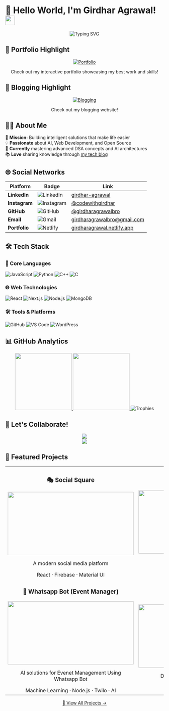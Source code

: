 # 🚀 Hello World, I'm Girdhar Agrawal! <img src="https://media.giphy.com/media/hvRJCLFzcasrR4ia7z/giphy.gif" width="30px">

<div align="center">
  <img src="https://readme-typing-svg.demolab.com?font=Fira+Code&pause=1000&color=FF7F50&width=435&lines=AI+Developer;Web+Enthusiast;Problem+Solver;Tech+Blogger" alt="Typing SVG" />
</div>

## 🌟 Portfolio Highlight

<div align="center">
  <a href="https://girdharagrawal.vercel.app/" target="_blank">
    <img src="https://img.shields.io/badge/✨_Portfolio-FF4088?style=for-the-badge&logo=netlify&logoColor=white" alt="Portfolio"/>
  </a>
  <br/>
  <p>Check out my interactive portfolio showcasing my best work and skills!</p>
</div>

## 🌟 Blogging Highlight

<div align="center">
  <a href="https://codewithgirdhar.great-site.net/" target="_blank">
    <img src="https://img.shields.io/badge/✨_Blogging-007bff?style=for-the-badge&logo=netlify&logoColor=white" alt="Blogging"/>
  </a>
  <br/>
  <p>Check out my blogging website!</p>
</div>


## 👨‍💻 About Me

🎯 **Mission:** Building intelligent solutions that make life easier  
💡 **Passionate** about AI, Web Development, and Open Source  
🌱 **Currently** mastering advanced DSA concepts and AI architectures  
📚 **Love** sharing knowledge through [my tech blog](https://codewithgirdhar.great-site.net)  

## 🌐 Social Networks

<div align="center">
  
  | Platform | Badge | Link |
  |----------|-------|------|
  | **LinkedIn** | ![LinkedIn](https://img.shields.io/badge/-LinkedIn-0077B5?style=flat-square&logo=linkedin&logoColor=white) | [girdhar-agrawal](https://www.linkedin.com/in/girdhar-agrawal-124346220) |
  | **Instagram** | ![Instagram](https://img.shields.io/badge/-Instagram-E4405F?style=flat-square&logo=instagram&logoColor=white) | [@codewithgirdhar](https://www.instagram.com/codewithgirdhar/) |
  | **GitHub** | ![GitHub](https://img.shields.io/badge/-GitHub-181717?style=flat-square&logo=github&logoColor=white) | [@girdharagrawalbro](https://github.com/girdharagrawalbro) |
  | **Email** | ![Gmail](https://img.shields.io/badge/-Gmail-D14836?style=flat-square&logo=gmail&logoColor=white) | [girdharagrawalbro@gmail.com](mailto:girdharagrawalbro@gmail.com) |
  | **Portfolio** | ![Netlify](https://img.shields.io/badge/-Portfolio-00C7B7?style=flat-square&logo=netlify&logoColor=white) | [girdharagrawal.netlify.app](https://girdharagrawal.netlify.app) |
  
</div>


## 🛠 Tech Stack

### 🧠 Core Languages
![JavaScript](https://img.shields.io/badge/-JavaScript-F7DF1E?style=for-the-badge&logo=javascript&logoColor=black)
![Python](https://img.shields.io/badge/-Python-3776AB?style=for-the-badge&logo=python&logoColor=white)
![C++](https://img.shields.io/badge/-C++-00599C?style=for-the-badge&logo=c%2B%2B&logoColor=white)
![C](https://img.shields.io/badge/-C-A8B9CC?style=for-the-badge&logo=c&logoColor=black)

### 🌐 Web Technologies
![React](https://img.shields.io/badge/-React-61DAFB?style=for-the-badge&logo=react&logoColor=black)
![Next.js](https://img.shields.io/badge/-Next.js-000000?style=for-the-badge&logo=next.js&logoColor=white)
![Node.js](https://img.shields.io/badge/-Node.js-339933?style=for-the-badge&logo=node.js&logoColor=white)
![MongoDB](https://img.shields.io/badge/-MongoDB-47A248?style=for-the-badge&logo=mongodb&logoColor=white)

### 🛠️ Tools & Platforms
![GitHub](https://img.shields.io/badge/-GitHub-181717?style=for-the-badge&logo=github&logoColor=white)
![VS Code](https://img.shields.io/badge/-VS_Code-007ACC?style=for-the-badge&logo=visual-studio-code&logoColor=white)
![WordPress](https://img.shields.io/badge/-WordPress-21759B?style=for-the-badge&logo=wordpress&logoColor=white)

## 📊 GitHub Analytics

<div align="center">
  
  <a href="https://github.com/girdharagrawalbro">
    <img height="180em" src="https://github-readme-stats.vercel.app/api?username=girdharagrawalbro&show_icons=true&theme=radical&include_all_commits=true&count_private=true&hide_border=true"/>
    <img height="180em" src="https://github-readme-stats.vercel.app/api/top-langs/?username=girdharagrawalbro&layout=compact&langs_count=8&theme=radical&hide_border=true"/>
  </a>
  
  <img src="https://github-profile-trophy.vercel.app/?username=girdharagrawalbro&theme=radical&no-frame=true&row=1&column=7" alt="Trophies" />
  
</div>

## 🤝 Let's Collaborate!

<div align="center">
  
  <a href="https://www.linkedin.com/in/girdhar-agrawal-124346220" target="_blank">
    <img src="https://img.shields.io/badge/-Let's%20Connect%20on%20LinkedIn-0077B5?style=for-the-badge&logo=linkedin&logoColor=white"/>
  </a>
  <br>
  <a href="mailto:girdharagrawalbro@gmail.com">
    <img src="https://img.shields.io/badge/-Shoot%20me%20an%20Email-D14836?style=for-the-badge&logo=gmail&logoColor=white"/>
  </a>
  
</div>


## 🚀 Featured Projects

<table align="center">
  <tr>
    <td width="50%">
      <h3 align="center">🎭 Social Square</h3>
      <div align="center">
        <a href="https://social-square.netlify.app/" target="_blank">
          <img src="https://github.com/user-attachments/assets/a2dedbb9-06dd-4068-a475-4fa469a08130" width="400" height="200"/>
        </a>
        <p>A modern social media platform</p>
        <span>React · Firebase · Material UI</span>
      </div>
    </td>
    <td width="50%">
      <h3 align="center">🤖 ChatGPT Clone</h3>
      <div align="center">
        <a href="https://chatgpt-girdhar.netlify.app/" target="_blank">
          <img src="https://github.com/user-attachments/assets/7b7df103-b3a3-45a6-b088-c095aa2d609d" width="400" height="200"/>
        </a>
        <p>AI-powered chatbot interface</p>
        <span>OpenAI API · React · Node.js</span>
      </div>
    </td>
  </tr>
  <tr>
    <td width="50%">
      <h3 align="center">🌱 Whatsapp Bot (Event Manager)</h3>
      <div align="center">
        <a href="https://github.com/girdharagrawalbro/My-Whatsapp-Bot" target="_blank">
          <img src="https://github.com/user-attachments/assets/bd01a8e3-fadd-43e4-a137-db5d7d5fd68f" width="400" height="200"/>
        </a>
        <p>AI solutions for Evenet Management Using Whatsapp Bot</p>
        <span>Machine Learning · Node.js · Twilo · AI </span>
      </div>
    </td>
    <td width="50%">
      <h3 align="center">💸 Crowdfunding DApp</h3>
      <div align="center">
        <a href="https://crowdfunding-dapp-liard.vercel.app/" target="_blank">
          <img src="https://github.com/user-attachments/assets/5a6062bf-abd3-4250-bcd7-fb1712ed7952" width="400" height="200"/>
        </a>
        <p>Decentralized fundraising platform</p>
        <span>Blockchain · Solidity · Web3.js</span>
      </div>
    </td>
  </tr>
</table>

<p align="center">
  <a href="https://github.com/girdharagrawalbro?tab=repositories" target="_blank">📂 View All Projects →</a>
</p>
